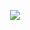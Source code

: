 <p align="center"><img src="https://github-readme-stats-one-bice.vercel.app/api/top-langs/?username=Laomao1104&langs_count=10&layout=compact&role=OWNER&theme=radical"></p>
<p align="center">
